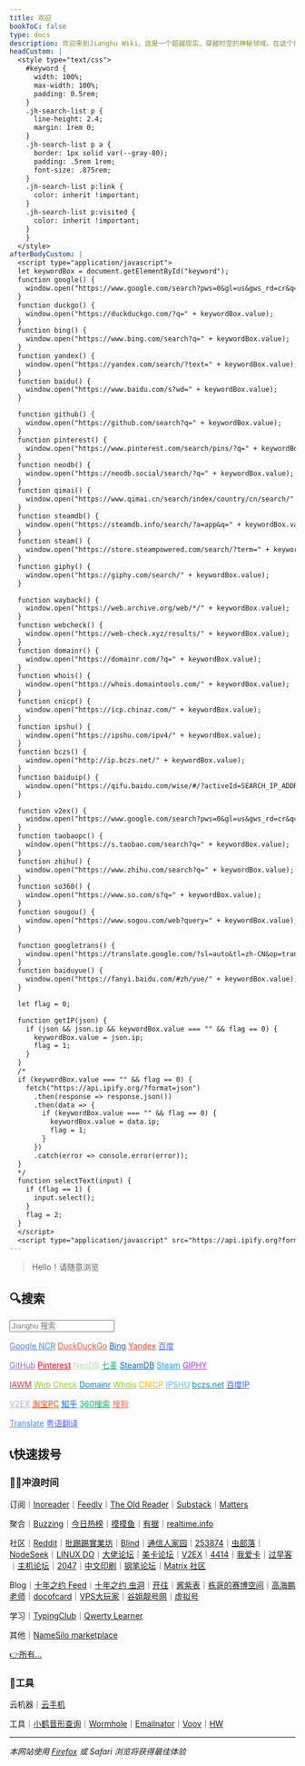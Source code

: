 ```yaml
---
title: 欢迎
bookToC: false
type: docs
description: 欢迎来到Jianghu Wiki，这是一个超越现实、穿越时空的神秘领域。在这个奇幻的数字世界中，你将遇见艺术的魔法、冲浪的禅意和工具的奇妙力量。探索生活服务的未知领域，体验应用软件的超凡能力，掌握云与建站的秘术。在数字生活的迷雾中，商业公司的服务协议成为神秘的咒文，项目说明隐藏着无尽的可能性。填饱肚子的心得、酱汁配料的秘方、煮速冻水饺的魔法步骤，让你在食物的领域掌握无限力量。而在笔记的世界里，Adobe Indesign、Git等工具的知识将引领你穿越虚幻的网络空间。快来开启这段超现实的冒险之旅吧！最佳体验请使用Firefox或Safari浏览器，让你的探索之旅更加神秘莫测。
headCustom: |
  <style type="text/css">
    #keyword {
      width: 100%;
      max-width: 100%;
      padding: 0.5rem; 
    }
    .jh-search-list p {
      line-height: 2.4;
      margin: 1rem 0;
    }
    .jh-search-list p a {
      border: 1px solid var(--gray-80);
      padding: .5rem 1rem;
      font-size: .875rem;
    }
    .jh-search-list p:link {
      color: inherit !important;
    }
    .jh-search-list p:visited {
      color: inherit !important;
    }
    }
  </style>
afterBodyCustom: |
  <script type="application/javascript">
  let keywordBox = document.getElementById("keyword");
  function google() {
    window.open("https://www.google.com/search?pws=0&gl=us&gws_rd=cr&q=" + keywordBox.value);
  }
  function duckgo() {
    window.open("https://duckduckgo.com/?q=" + keywordBox.value);
  }
  function bing() {
    window.open("https://www.bing.com/search?q=" + keywordBox.value);
  }
  function yandex() {
    window.open("https://yandex.com/search/?text=" + keywordBox.value);
  }
  function baidu() {
    window.open("https://www.baidu.com/s?wd=" + keywordBox.value);
  }

  function github() {
    window.open("https://github.com/search?q=" + keywordBox.value);
  }
  function pinterest() {
    window.open("https://www.pinterest.com/search/pins/?q=" + keywordBox.value);
  }
  function neodb() {
    window.open("https://neodb.social/search/?q=" + keywordBox.value);
  }
  function qimai() {
    window.open("https://www.qimai.cn/search/index/country/cn/search/" + keywordBox.value);
  }
  function steamdb() {
    window.open("https://steamdb.info/search/?a=app&q=" + keywordBox.value);
  }
  function steam() {
    window.open("https://store.steampowered.com/search/?term=" + keywordBox.value);
  }
  function giphy() {
    window.open("https://giphy.com/search/" + keywordBox.value);
  }

  function wayback() {
    window.open("https://web.archive.org/web/*/" + keywordBox.value);
  }
  function webcheck() {
    window.open("https://web-check.xyz/results/" + keywordBox.value);
  }
  function domainr() {
    window.open("https://domainr.com/?q=" + keywordBox.value);
  }
  function whois() {
    window.open("https://whois.domaintools.com/" + keywordBox.value);
  }
  function cnicp() {
    window.open("https://icp.chinaz.com/" + keywordBox.value);
  }
  function ipshu() {
    window.open("https://ipshu.com/ipv4/" + keywordBox.value);
  }
  function bczs() {
    window.open("http://ip.bczs.net/" + keywordBox.value);
  }
  function baiduip() {
    window.open("https://qifu.baidu.com/wise/#/?activeId=SEARCH_IP_ADDRESS&ip=" + keywordBox.value);
  }

  function v2ex() {
    window.open("https://www.google.com/search?pws=0&gl=us&gws_rd=cr&q=site:v2ex.com/t+" + keywordBox.value);
  }
  function taobaopc() {
    window.open("https://s.taobao.com/search?q=" + keywordBox.value);
  }
  function zhihu() {
    window.open("https://www.zhihu.com/search?q=" + keywordBox.value);
  }
  function so360() {
    window.open("https://www.so.com/s?q=" + keywordBox.value);
  }
  function sougou() {
    window.open("https://www.sogou.com/web?query=" + keywordBox.value);
  }

  function googletrans() {
    window.open("https://translate.google.com/?sl=auto&tl=zh-CN&op=translate&text=" + keywordBox.value);
  }
  function baiduyue() {
    window.open("https://fanyi.baidu.com/#zh/yue/" + keywordBox.value);
  }

  let flag = 0;

  function getIP(json) {
    if (json && json.ip && keywordBox.value === "" && flag == 0) {
      keywordBox.value = json.ip;
      flag = 1;
    }
  }
  /*
  if (keywordBox.value === "" && flag == 0) {
    fetch("https://api.ipify.org/?format=json")
      .then(response => response.json())
      .then(data => {
        if (keywordBox.value === "" && flag == 0) {
          keywordBox.value = data.ip;
          flag = 1;
        }
      })
      .catch(error => console.error(error));
  }
  */
  function selectText(input) {
    if (flag == 1) {
      input.select();
    }
    flag = 2;
  }
  </script>
  <script type="application/javascript" src="https://api.ipify.org?format=jsonp&callback=getIP"></script>
---
```


> Hello！请随意浏览

## 🔍搜索

<div class="book-search jh-search" style="margin-bottom: 0.5rem;">
  <input type="text" id="keyword" name="keyword" placeholder="Jianghu 搜索" aria-label="搜索" onclick="selectText(this)"/>
  <div class="jh-search-list">
    <p>
      <a href="#" onclick="google()" style="color: #4285f4;">Google NCR</a>
      <a href="#" onclick="duckgo()" style="color: #de5833;">DuckDuckGo</a>
      <a href="#" onclick="bing()" style="color: #0060df;">Bing</a>
      <a href="#" onclick="yandex()" style="color: #fc3f1d;">Yandex</a>
      <a href="#" onclick="baidu()" style="color: #4e6ef2;">百度</a>
    </p>
    <p>
      <a href="#" onclick="github()" style="color: #9370c6;">GitHub</a>
      <a href="#" onclick="pinterest()" style="color: #e60023;">Pinterest</a>
      <a href="#" onclick="neodb()" style="color: #c0d9b4;">NeoDB</a>
      <a href="#" onclick="qimai()" style="color: #02b389;">七麦</a>
      <a href="#" onclick="steamdb()" style="color: #0366d6;">SteamDB</a>
      <a href="#" onclick="steam()" style="color: #1a9fff;">Steam</a>
      <a href="#" onclick="giphy()" style="color: #9933ff;">GIPHY</a>
    </p>
    <p>
      <a href="#" onclick="wayback()" style="color: #d5383f;">IAWM</a>
      <a href="#" onclick="webcheck()" style="color: #94D512;">Web Check</a>
      <a href="#" onclick="domainr()" style="color: #117ec8;">Domainr</a>
      <a href="#" onclick="whois()" style="color: #91d117;">Whois</a>
      <a href="#" onclick="cnicp()" style="color: #e6bd04;">CNICP</a>
      <a href="#" onclick="ipshu()" style="color: #50b8fe;">IPSHU</a>
      <a href="#" onclick="bczs()" style="color: #0088cc;">bczs.net</a>
      <a href="#" onclick="baiduip()" style="color: #2469f3;">百度IP</a>
    </p>
    <p>
      <a href="#" onclick="v2ex()" style="color: #aab0c6;">V2EX</a>
      <a href="#" onclick="taobaopc()" style="color: #ff4400;">淘宝PC</a>
      <a href="#" onclick="zhihu()" style="color: #056de8;">知乎</a>
      <a href="#" onclick="so360()" style="color: #0fb264;">360搜索</a>
      <a href="#" onclick="sougou()" style="color: #fd6853;">搜狗</a>
    </p>
    <p>
      <a href="#" onclick="googletrans()" style="color: #4b8bf5;">Translate</a>
      <a href="#" onclick="baiduyue()" style="color: #5a62ff;">粤语翻译</a>
    </p>
  </div>
</div>

## 📞快速拨号

### 🏄‍♀️冲浪时间

订阅<span class="oldline">｜</span>[Inoreader](https://www.inoreader.com/)<span class="oldline">｜</span>[Feedly](https://feedly.com/i/my)<span class="oldline">｜</span>[The Old Reader](https://theoldreader.com)<span class="oldline">｜</span>[Substack](https://substack.com/home)<span class="oldline">｜</span>[Matters](https://matters.town/)

聚合<span class="oldline">｜</span>[Buzzing](https://www.buzzing.cc/)<span class="oldline">｜</span>[今日热榜](https://tophub.today/)<span class="oldline">｜</span>[摸摸鱼](https://momoyu.cc)<span class="oldline">｜</span>[有据](https://chinafactcheck.com/)<span class="oldline">｜</span>[realtime.info](http://realtime.info/)

社区<span class="oldline">｜</span>[Reddit](https://www.reddit.com/)<span class="oldline">｜</span>[批踢踢實業坊](https://www.ptt.cc/bbs/hotboards.html)<span class="oldline">｜</span>[Blind](https://www.teamblind.com/)<span class="oldline">｜</span>[通信人家园](https://www.txrjy.com/forum.php)<span class="oldline">｜</span>[253874](https://www.253874.net)<span class="oldline">｜</span>[虫部落](https://www.chongbuluo.com/)<span class="oldline">｜</span>[NodeSeek](https://www.nodeseek.com/)<span class="oldline">｜</span>[LINUX DO](https://linux.do/latest)<span class="oldline">｜</span>[大佬论坛](https://dalao.net/)<span class="oldline">｜</span>[美卡论坛](https://www.uscardforum.com/top?period=daily)<span class="oldline">｜</span>[V2EX](https://www.v2ex.com/changes)<span class="oldline">｜</span>[4414](https://www.4414.cn/)<span class="oldline">｜</span>[我爱卡](https://bbs.51credit.com/)<span class="oldline">｜</span>[过早客](https://www.guozaoke.com/?tab=latest)<span class="oldline">｜</span>[主机论坛](https://hostloc.com/misc.php?mod=ranklist)<span class="oldline">｜</span>[2047](https://2047.one/)<span class="oldline">｜</span>[中文印刷](https://www.cnprint.org/bbs/index.php)<span class="oldline">｜</span>[钢笔论坛](http://www.penbbs.com/forum.php)<span class="oldline">｜</span>[Matrix 社区](https://sspai.com/matrix/hot)

Blog<span class="oldline">｜</span>[十年之约 Feed](https://www.foreverblog.cn/feeds.html)<span class="oldline">｜</span>[十年之约 虫洞](https://foreverblog.cn/go.html)<span class="oldline">｜</span>[开往](https://www.travellings.cn/go.html)<span class="oldline">｜</span>[酱紫表](https://qust.me/)<span class="oldline">｜</span>[栋哥的赛博空间](https://liuyandong.com/)<span class="oldline">｜</span>[高海鹏老师](https://www.gaohaipeng.com/)<span class="oldline">｜</span>[docofcard](https://docofcard.com/)<span class="oldline">｜</span>[VPS大玩家](https://www.vpsdawanjia.com/)<span class="oldline">｜</span>[谷姐靓号网](https://www.goojie.eu/)<span class="oldline">｜</span>[虚拟号](https://xunihao.net/)

学习<span class="oldline">｜</span>[TypingClub](https://www.typingclub.com/sportal/program-3.game)<span class="oldline">｜</span>[Qwerty Learner](https://qwerty.kaiyi.cool/)

其他<span class="oldline">｜</span>[NameSilo marketplace](https://www.namesilo.com/Marketplace)

[👉所有…](/fav/surf/)

### 🔨工具

云机器<span class="oldline">｜</span>[云手机](https://cloudphoneh5.buy.139.com/#/cloudphone)

工具<span class="oldline">｜</span>[小鹤音形查询](http://react.xhup.club/search)<span class="oldline">｜</span>[Wormhole](https://wormhole.app/)<span class="oldline">｜</span>[Emailnator](https://www.emailnator.com/)<span class="oldline">｜</span>[Voov](https://voovmeeting.com/regist-email.html)｜</span>[HW](https://id1.cloud.huawei.com/CAS/portal/userRegister/regbyphone.html)

---

*本网站使用 [Firefox](/note/firefox-font-fallback/) 或 Safari 浏览将获得最佳体验*